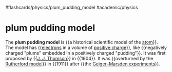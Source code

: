#flashcards/physics/plum_pudding_model #academic/physics

# plum pudding model

The __plum pudding model__ is {{a historical scientific model of the [atom](atom.md)}}. The model has {{[electrons](electron.md) in a volume of [positive charge](electric%20charge.md)}}, like {{negatively charged "plums" embedded in a positively charged "pudding"}}. It was first proposed by {{[J. J. Thomson](J.%20J.%20Thomson.md)}} in {{1904}}. It was {{overturned by the [Rutherford model](Rutherford%20model.md)}} in {{1911}} after {{the [Geiger–Marsden experiments](Geiger–Marsden%20experiments.md)}}. <!--SR:!2023-09-16,212,310!2023-03-18,60,250!2023-03-16,59,250!2023-03-01,48,250!2023-03-03,27,230!2023-03-09,36,210!2023-05-10,95,270!2023-06-21,129,290-->
